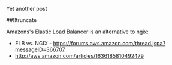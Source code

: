 Yet another post

[meta:author]: <> (Jonas Colmsjo)
[meta:title]: <> (Aws-elb.md)
[meta:date]: <> (2012-01-01)
[meta:nested:key]: <> (Metadata value)

##!!truncate


Amazons's Elastic Load Balancer is an alternative to ngix:

* ELB vs. NGIX - https://forums.aws.amazon.com/thread.jspa?messageID=366707
* http://aws.amazon.com/articles/1636185810492479

